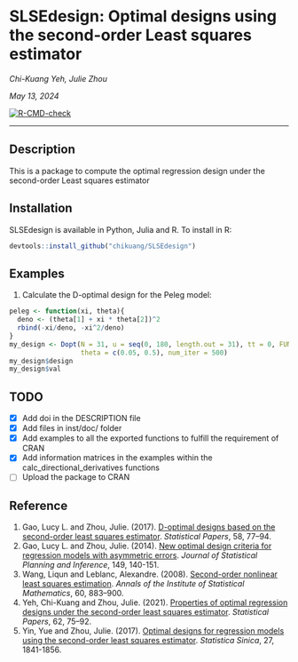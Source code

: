 # SLSEdesign: Optimal designs using the second-order Least squares estimator 

*Chi-Kuang Yeh, Julie Zhou*

*May 13, 2024*

<!-- badges: start -->
[![R-CMD-check](https://github.com/chikuang/SLSEdesign/actions/workflows/R-CMD-check.yaml/badge.svg)](https://github.com/chikuang/SLSEdesign/actions/workflows/R-CMD-check.yaml)
<!-- badges: end -->

---

## Description

This is a package to compute the optimal regression design under the second-order Least squares estimator 

## Installation

SLSEdesign is available in Python, Julia and R. To install in R:

```r
devtools::install_github("chikuang/SLSEdesign")
```

## Examples

1. Calculate the D-optimal design for the Peleg model:

```r
peleg <- function(xi, theta){
  deno <- (theta[1] + xi * theta[2])^2
  rbind(-xi/deno, -xi^2/deno)
}
my_design <- Dopt(N = 31, u = seq(0, 180, length.out = 31), tt = 0, FUN = peleg,
                  theta = c(0.05, 0.5), num_iter = 500)
my_design$design
my_design$val
```

## TODO

+ [x] Add doi in the DESCRIPTION file
+ [x] Add files in inst/doc/ folder
+ [x] Add examples to all the exported functions to fulfill the requirement of CRAN
+ [x] Add information matrices in the examples within the calc_directional_derivatives functions
+ [ ] Upload the package to CRAN

## Reference 

1. Gao, Lucy L. and Zhou, Julie. (2017). [D-optimal designs based on the second-order least squares estimator](https://link.springer.com/article/10.1007/s00362-015-0688-9). *Statistical Papers*, 58, 77–94.
2. Gao, Lucy L. and Zhou, Julie. (2014). [New optimal design criteria for regression models with asymmetric errors](https://www.sciencedirect.com/science/article/pii/S037837581400007X). *Journal of Statistical Planning and Inference*, 149, 140-151.
3. Wang, Liqun and Leblanc, Alexandre. (2008). [Second-order nonlinear least squares estimation](https://link.springer.com/article/10.1007/s10463-007-0139-z). *Annals of the Institute of Statistical Mathematics*, 60, 883–900.
4. Yeh, Chi-Kuang and Zhou, Julie. (2021). [Properties of optimal regression designs under the second-order least squares estimator](https://link.springer.com/article/10.1007/s00362-018-01076-6). *Statistical Papers*, 62, 75–92.
5. Yin, Yue and Zhou, Julie. (2017). [Optimal designs for regression models using the second-order least squares estimator](https://www.jstor.org/stable/26384103). *Statistica Sinica*, 27, 1841-1856. 
